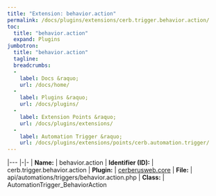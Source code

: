 ```yaml
---
title: "Extension: behavior.action"
permalink: /docs/plugins/extensions/cerb.trigger.behavior.action/
toc:
  title: "behavior.action"
  expand: Plugins
jumbotron:
  title: "behavior.action"
  tagline: 
  breadcrumbs:
  -
    label: Docs &raquo;
    url: /docs/home/
  -
    label: Plugins &raquo;
    url: /docs/plugins/
  -
    label: Extension Points &raquo;
    url: /docs/plugins/extensions/
  -
    label: Automation Trigger &raquo;
    url: /docs/plugins/extensions/points/cerb.automation.trigger/
---
```


|---
|-|-
| **Name:** | behavior.action
| **Identifier (ID):** | cerb.trigger.behavior.action
| **Plugin:** | [cerberusweb.core](/docs/plugins/cerberusweb.core/)
| **File:** | api/automations/triggers/behavior.action.php
| **Class:** | AutomationTrigger_BehaviorAction

